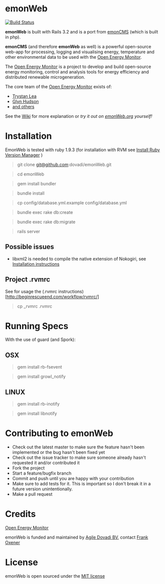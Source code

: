 emonWeb
=======

[![Build Status](https://secure.travis-ci.org/dovadi/emonWeb.png?branch=master)](http://travis-ci.org/dovadi/emonWeb)

**emonWeb** is built with Rails 3.2 and is a port from [emonCMS](http://openenergymonitor.org/emon/node/90) (which is built in php).

**emonCMS** (and therefore **emonWeb** as well) is a powerful open-source web-app for processing, logging and visualising energy, temperature and other environmental data to be used with the [Open Energy Monitor](http://openenergymonitor.org).

The [Open Energy Monitor](http://openenergymonitor.org) is a project to develop and build open-source energy monitoring, control and analysis tools for energy efficiency and distributed renewable microgeneration.

The core team of the [Open Energy Monitor](http://openenergymonitor.org) exists of:

* [Trystan Lea](https://github.com/TrystanLea)
* [Glyn Hudson](https://github.com/glynhudson)
* [and others](http://openenergymonitor.org/emon/people)

See the [Wiki](https://github.com/dovadi/emonWeb/wiki) for more explanation or *try it out on [emonWeb.org](http://emonWeb.org) yourself!*

Installation
============

EmonWeb is tested with ruby 1.9.3 (for installation with RVM see [Install Ruby Version Manager](http://beginrescueend.com/rvm/install/) )

> git clone git@github.com:dovadi/emonWeb.git

> cd emonWeb

> gem install bundler

> bundle install

> cp config/database.yml.example config/database.yml

> bundle exec rake db:create

> bundle exec rake db:migrate

> rails server

## Possible issues ##

* libxml2 is needed to compile the native extension of Nokogiri, see [Installation instructions]( http://nokogiri.org/tutorials/installing_nokogiri.html)


## Project .rvmrc 

See for usage the (.rvmrc instructions)[http://beginrescueend.com/workflow/rvmrc/]

> cp _rvmrc .rvmrc



Running Specs
=============

With the use of guard (and Spork):

## OSX ##

> gem install rb-fsevent

> gem install growl_notify


## LINUX ##

> gem install rb-inotify

> gem install libnotify


Contributing to emonWeb
=======================
 
* Check out the latest master to make sure the feature hasn't been implemented or the bug hasn't been fixed yet
* Check out the issue tracker to make sure someone already hasn't requested it and/or contributed it
* Fork the project
* Start a feature/bugfix branch
* Commit and push until you are happy with your contribution
* Make sure to add tests for it. This is important so I don't break it in a future version unintentionally.
* Make a pull request

Credits
=======

[Open Energy Monitor](http://openenergymonitor.org)

emonWeb is funded and maintained by [Agile Dovadi BV](http://dovadi.com), contact [Frank Oxener](mailto:frank@dovadi.com)

License
=======

emonWeb is open sourced under the [MIT license](https://github.com/dovadi/emonWeb/blob/master/LICENSE.txt)